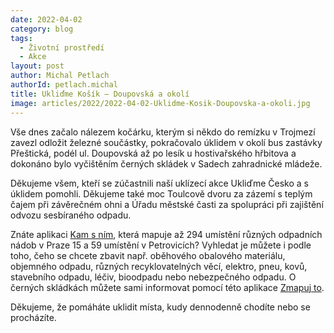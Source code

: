 ```yaml
---
date: 2022-04-02
category: blog
tags: 
  - Životní prostředí
  - Akce
layout: post
author: Michal Petlach
authorId: petlach.michal
title: Ukliďme Košík – Doupovská a okolí
image: articles/2022/2022-04-02-Uklidme-Kosik-Doupovska-a-okoli.jpg
---
```


Vše dnes začalo nálezem kočárku, kterým si někdo do remízku v Trojmezí zavezl odložit železné součástky, pokračovalo úklidem v okolí bus zastávky Přeštická, podél ul. Doupovská až po lesík u hostivařského hřbitova a dokonáno bylo vyčištěním černých skládek v Sadech zahradnické mládeže. 

Děkujeme všem, kteří se zúčastnili naší uklízecí akce Ukliďme Česko a s úklidem pomohli. 
Děkujeme také moc Toulcově dvoru za zázemí s teplým čajem při závěrečném ohni a Úřadu městské časti za spolupráci při zajištění odvozu sesbíraného odpadu. 

Znáte aplikaci [Kam s ním](https://www.kamsnim.cz/), která mapuje až 294 umístění různých odpadních nádob v Praze 15 a 59 umístění v Petrovicích? Vyhledat je můžete i podle toho, čeho se chcete zbavit např. oběhového obalového materiálu, objemného odpadu, různých recyklovatelných věcí, elektro, pneu, kovů, stavebního odpadu, léčiv, bioodpadu nebo nebezpečného odpadu. O černých skládkách můžete sami informovat pomocí této aplikace [Zmapuj to](https://www.zmapujto.cz/addissue). 

Děkujeme, že pomáháte uklidit místa, kudy dennodenně chodíte nebo se procházíte. 
